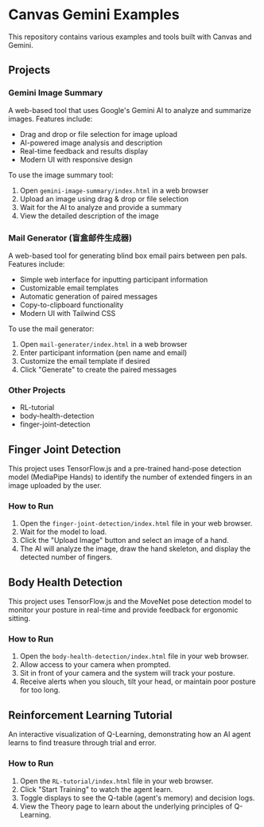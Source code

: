 # Canvas Gemini Examples

This repository contains various examples and tools built with Canvas and Gemini.

## Projects

### Gemini Image Summary
A web-based tool that uses Google's Gemini AI to analyze and summarize images. Features include:
- Drag and drop or file selection for image upload
- AI-powered image analysis and description
- Real-time feedback and results display
- Modern UI with responsive design

To use the image summary tool:
1. Open `gemini-image-summary/index.html` in a web browser
2. Upload an image using drag & drop or file selection
3. Wait for the AI to analyze and provide a summary
4. View the detailed description of the image

### Mail Generator (盲盒邮件生成器)
A web-based tool for generating blind box email pairs between pen pals. Features include:
- Simple web interface for inputting participant information
- Customizable email templates
- Automatic generation of paired messages
- Copy-to-clipboard functionality
- Modern UI with Tailwind CSS

To use the mail generator:
1. Open `mail-generater/index.html` in a web browser
2. Enter participant information (pen name and email)
3. Customize the email template if desired
4. Click "Generate" to create the paired messages

### Other Projects
- RL-tutorial
- body-health-detection
- finger-joint-detection

## Finger Joint Detection

This project uses TensorFlow.js and a pre-trained hand-pose detection model (MediaPipe Hands) to identify the number of extended fingers in an image uploaded by the user.

### How to Run

1.  Open the `finger-joint-detection/index.html` file in your web browser.
2.  Wait for the model to load.
3.  Click the "Upload Image" button and select an image of a hand.
4.  The AI will analyze the image, draw the hand skeleton, and display the detected number of fingers.

## Body Health Detection

This project uses TensorFlow.js and the MoveNet pose detection model to monitor your posture in real-time and provide feedback for ergonomic sitting.

### How to Run

1. Open the `body-health-detection/index.html` file in your web browser.
2. Allow access to your camera when prompted.
3. Sit in front of your camera and the system will track your posture.
4. Receive alerts when you slouch, tilt your head, or maintain poor posture for too long.

## Reinforcement Learning Tutorial

An interactive visualization of Q-Learning, demonstrating how an AI agent learns to find treasure through trial and error.

### How to Run

1. Open the `RL-tutorial/index.html` file in your web browser.
2. Click "Start Training" to watch the agent learn.
3. Toggle displays to see the Q-table (agent's memory) and decision logs.
4. View the Theory page to learn about the underlying principles of Q-Learning.